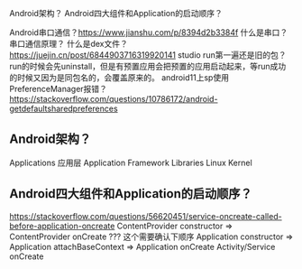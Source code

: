 

Android架构？
Android四大组件和Application的启动顺序？


Android串口通信？https://www.jianshu.com/p/8394d2b3384f
什么是串口？
串口通信原理？
什么是dex文件？https://juejin.cn/post/6844903716319920141
studio run第一遍还是旧的包？run的时候会先uninstall，但是有预置应用会把预置的应用启动起来，等run成功的时候又因为是同包名的，会覆盖原来的。
android11上sp使用PreferenceManager报错？https://stackoverflow.com/questions/10786172/android-getdefaultsharedpreferences






## Android架构？
Applications 应用层
Application Framework
Libraries
Linux Kernel

## Android四大组件和Application的启动顺序？
https://stackoverflow.com/questions/56620451/service-oncreate-called-before-application-oncreate
ContentProvider constructor => ContentProvider onCreate ??? 这个需要确认下顺序
Application constructor => Application attachBaseContext => Application onCreate
Activity/Service onCreate



